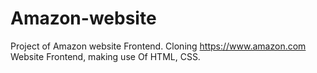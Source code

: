 # Amazon-website
Project of Amazon website Frontend.
Cloning https://www.amazon.com Website Frontend, making use Of HTML, CSS.
